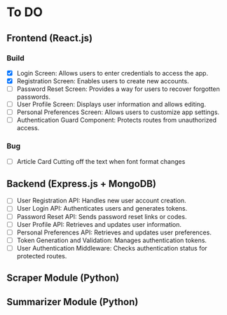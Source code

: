 # To DO

## Frontend (React.js)
### Build
- [x] Login Screen: Allows users to enter credentials to access the app.
- [x] Registration Screen: Enables users to create new accounts.
- [ ] Password Reset Screen: Provides a way for users to recover forgotten passwords.
- [ ] User Profile Screen: Displays user information and allows editing.
- [ ] Personal Preferences Screen: Allows users to customize app settings.
- [ ] Authentication Guard Component: Protects routes from unauthorized access.

### Bug
- [ ] Article Card Cutting off the text when font format changes

## Backend (Express.js + MongoDB)
- [ ] User Registration API: Handles new user account creation.
- [ ] User Login API: Authenticates users and generates tokens.
- [ ] Password Reset API: Sends password reset links or codes.
- [ ] User Profile API: Retrieves and updates user information.
- [ ] Personal Preferences API: Retrieves and updates user preferences.
- [ ] Token Generation and Validation: Manages authentication tokens.
- [ ] User Authentication Middleware: Checks authentication status for protected routes.

## Scraper Module (Python)

## Summarizer Module (Python)
